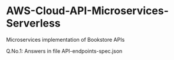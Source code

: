 # AWS-Cloud-API-Microservices-Serverless

Microservices implementation of Bookstore APIs 

Q.No.1: Answers in file API-endpoints-spec.json

